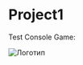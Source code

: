 # Project1
 Test Console Game:

![Логотип](https://octodex.github.com/images/orderedlistocat.png "Логотип GitHub")
